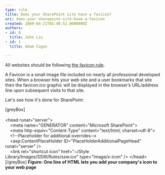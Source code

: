 ```yaml
---
type: rule
title: Does your SharePoint site have a favicon?
uri: does-your-sharepoint-site-have-a-favicon
created: 2009-04-21T03:40:52.0000000Z
authors:
- id: 8
  title: John Liu
- id: 1
  title: Adam Cogan

---
```


All websites should be following     [the favicon rule](http&#58;//www.ssw.com.au/ssw/Standards/Rules/RulestoBetterWebsitesGraphics.aspx#Favicon).

A Favicon is a small image file included on nearly all professional developed sites. When a browser hits your web site and a user bookmarks that site then the favicon.ico graphic will be displayed in the browser’s URL/address line upon subsequent visits to that site.
 
Let's see how it's done for SharePoint:

[greyBox] <br>   
&lt;head runat="server"&gt;        
     &lt;meta name="GENERATOR" content="Microsoft SharePoint"&gt;        
     &lt;meta http-equiv="Content-Type" content="text/html; charset=utf-8"&gt;         
     &lt;!--Placeholder for additional overrides--&gt;        
     &lt;asp:ContentPlaceHolder ID="PlaceHolderAdditionalPageHead" runat="server" /&gt;        
            &lt;link rel="shortcut icon" href="~/Style Library/Images/SSW/Rules/ssw.ico" type="image/x-icon" /&gt;
 &lt;/head&gt;
 [/greyBox]
 **Figure: One line of HTML lets you add your company's icon to  your web page**
